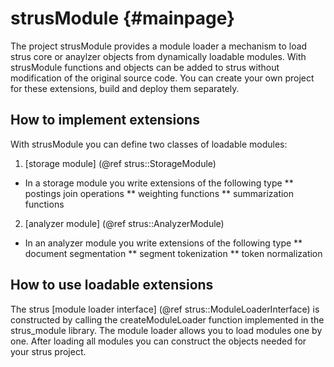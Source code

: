 strusModule	 {#mainpage}
===========

The project strusModule provides a module loader a mechanism to load strus core or anaylzer 
objects from dynamically loadable modules. With strusModule functions and objects 
can be added to strus without modification of the original source code.
You can create your own project for these extensions, build and deploy them separately.

How to implement extensions
---------------------------
With strusModule you can define two classes of loadable modules:
1. [storage module] (@ref strus::StorageModule)
* In a storage module you write extensions of the following type
** postings join operations
** weighting functions
** summarization functions

2. [analyzer module] (@ref strus::AnalyzerModule)
* In an analyzer module you write extensions of the following type
** document segmentation
** segment tokenization
** token normalization


How to use loadable extensions
------------------------------
The strus [module loader interface] (@ref strus::ModuleLoaderInterface) is constructed by
calling the createModuleLoader function implemented in the strus_module library.
The module loader allows you to load modules one by one. After loading all modules you can
construct the objects needed for your strus project.




